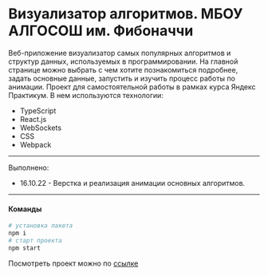 # Визуализатор алгоритмов. МБОУ АЛГОСОШ им. Фибоначчи

Веб-приложение визуализатор самых популярных алгоритмов и структур данных, используемых в программировании. На главной странице можно выбрать с чем хотите познакомиться подробнее, задать основные данные, запустить и изучить процесс работы по анимации. Проект для самостоятельной работы в рамках курса Яндекс Практикум. В нем используются технологии:

* TypeScript
* React.js
* WebSockets
* CSS
* Webpack

---
Выполнено:

* 16.10.22 - Верстка и реализация анимации основных алгоритмов.

---

#### Команды
```bash
# установка пакета
npm i
# старт проекта
npm start
```

Посмотреть проект можно по [ссылке](https://akvela.github.io/algorithms/)
